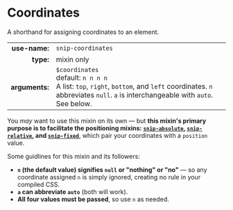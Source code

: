 # Coordinates

A shorthand for assigning coordinates to an element.

|  |  |
| ---: | --- |
| **use-name:** | `snip-coordinates` |
| **type:** | mixin only |
| **arguments:** | `$coordinates`<br>   default: `n n n n`<br>   A list: `top`, `right`, `bottom`, and `left` coordinates. `n` abbreviates `null`. `a` is interchangeable with `auto`. See below.  |

You *may* want to use this mixin on its own &mdash; but **this mixin's primary purpose is to facilitate the positioning mixins: [`snip-absolute`](#absolute), [`snip-relative`](#relative), and [`snip-fixed`](#fixed)**, which pair your coordinates with a `position` value.

Some guidlines for this mixin and its followers:

- **`n` (the default value) signifies `null` or "nothing" or "no"** &mdash; so any coordinate assigned `n` is simply ignored, creating no rule in your compiled CSS.
- **`a` can abbreviate `auto`** (both will work).
- **All four values must be passed**, so use `n` as needed.
